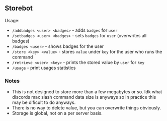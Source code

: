 ## Storebot

Usage:
 * `/addbadges <user> <badges>` - adds `badges` for `user`
 * `/setbadges <user> <badges>` - sets `badges` for `user` (overwrites all badges)
 * `/badges <user>` - shows badges for the user
 * `/store <key> <value>` - stores `value` under `key` for the user who runs the command
 * `/retrieve <user> <key>` - prints the stored value by `user` for `key`
 * `/usage` - print usages statistics

### Notes

 * This is not designed to store more than a few megabytes or so. Idk what discords max slash command data size is anyways so in practice this may be dificult to do anyways.
 * There is no way to delete value, but you can overwrite things obviously.
 * Storage is global, not on a per server basis.